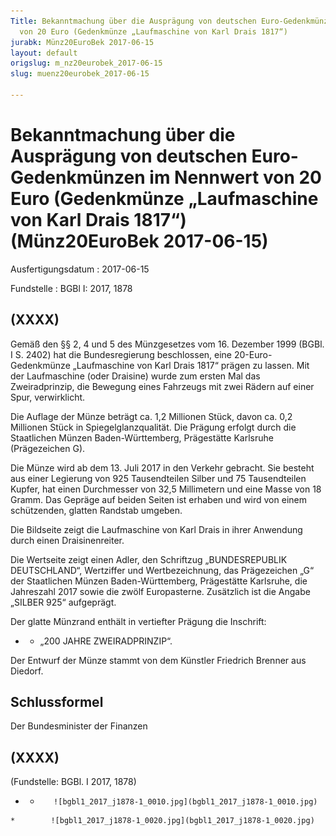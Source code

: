 ```yaml
---
Title: Bekanntmachung über die Ausprägung von deutschen Euro-Gedenkmünzen im Nennwert
  von 20 Euro (Gedenkmünze „Laufmaschine von Karl Drais 1817“)
jurabk: Münz20EuroBek 2017-06-15
layout: default
origslug: m_nz20eurobek_2017-06-15
slug: muenz20eurobek_2017-06-15

---
```


# Bekanntmachung über die Ausprägung von deutschen Euro-Gedenkmünzen im Nennwert von 20 Euro (Gedenkmünze „Laufmaschine von Karl Drais 1817“) (Münz20EuroBek 2017-06-15)

Ausfertigungsdatum
:   2017-06-15

Fundstelle
:   BGBl I: 2017, 1878


## (XXXX)

Gemäß den §§ 2, 4 und 5 des Münzgesetzes vom 16. Dezember 1999 (BGBl.
I S. 2402) hat die Bundesregierung beschlossen, eine 20-Euro-
Gedenkmünze „Laufmaschine von Karl Drais 1817“ prägen zu lassen. Mit
der Laufmaschine (oder Draisine) wurde zum ersten Mal das
Zweiradprinzip, die Bewegung eines Fahrzeugs mit zwei Rädern auf einer
Spur, verwirklicht.

Die Auflage der Münze beträgt ca. 1,2 Millionen Stück, davon ca. 0,2
Millionen Stück in Spiegelglanzqualität. Die Prägung erfolgt durch die
Staatlichen Münzen Baden-Württemberg, Prägestätte Karlsruhe
(Prägezeichen G).

Die Münze wird ab dem 13. Juli 2017 in den Verkehr gebracht. Sie
besteht aus einer Legierung von 925 Tausendteilen Silber und 75
Tausendteilen Kupfer, hat einen Durchmesser von 32,5 Millimetern und
eine Masse von 18 Gramm. Das Gepräge auf beiden Seiten ist erhaben und
wird von einem schützenden, glatten Randstab umgeben.

Die Bildseite zeigt die Laufmaschine von Karl Drais in ihrer Anwendung
durch einen Draisinenreiter.

Die Wertseite zeigt einen Adler, den Schriftzug „BUNDESREPUBLIK
DEUTSCHLAND“, Wertziffer und Wertbezeichnung, das Prägezeichen „G“ der
Staatlichen Münzen Baden-Württemberg, Prägestätte Karlsruhe, die
Jahreszahl 2017 sowie die zwölf Europasterne. Zusätzlich ist die
Angabe „SILBER 925“ aufgeprägt.

Der glatte Münzrand enthält in vertiefter Prägung die Inschrift:

*    *   „200 JAHRE ZWEIRADPRINZIP“.




Der Entwurf der Münze stammt von dem Künstler Friedrich Brenner aus
Diedorf.


## Schlussformel

Der Bundesminister der Finanzen


## (XXXX)

(Fundstelle: BGBl. I 2017, 1878)


*    *        ![bgbl1_2017_j1878-1_0010.jpg](bgbl1_2017_j1878-1_0010.jpg)
    *        ![bgbl1_2017_j1878-1_0020.jpg](bgbl1_2017_j1878-1_0020.jpg)


